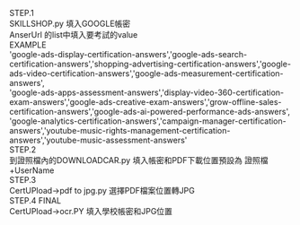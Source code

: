 STEP.1  
SKILLSHOP.py 填入GOOGLE帳密  
AnserUrl 的list中填入要考試的value  
EXAMPLE  
'google-ads-display-certification-answers','google-ads-search-certification-answers','shopping-advertising-certification-answers','google-ads-video-certification-answers','google-ads-measurement-certification-answers',  
'google-ads-apps-assessment-answers','display-video-360-certification-exam-answers','google-ads-creative-exam-answers','grow-offline-sales-certification-answers','google-ads-ai-powered-performance-ads-answers',  
'google-analytics-certification-answers','campaign-manager-certification-answers','youtube-music-rights-management-certification-answers','youtube-music-assessment-answers'  
STEP.2  
到證照檔內的DOWNLOADCAR.py 填入帳密和PDF下載位置預設為 證照檔+UserName  
STEP.3  
CertUPload->pdf to jpg.py 選擇PDF檔案位置轉JPG  
STEP.4 FINAL  
CertUPload->ocr.PY 填入學校帳密和JPG位置  

